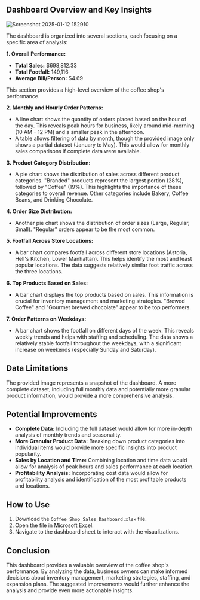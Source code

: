 ## Dashboard Overview and Key Insights

![Screenshot 2025-01-12 152910](https://github.com/user-attachments/assets/b86abc65-2349-4b9f-b602-e20b0c61286b)


The dashboard is organized into several sections, each focusing on a specific area of analysis:

**1. Overall Performance:**

*   **Total Sales:** \$698,812.33
*   **Total Footfall:** 149,116
*   **Average Bill/Person:** \$4.69

This section provides a high-level overview of the coffee shop's performance.

**2. Monthly and Hourly Order Patterns:**

*   A line chart shows the quantity of orders placed based on the hour of the day. This reveals peak hours for business, likely around mid-morning (10 AM - 12 PM) and a smaller peak in the afternoon.
*   A table allows filtering of data by month, though the provided image only shows a partial dataset (January to May). This would allow for monthly sales comparisons if complete data were available.

**3. Product Category Distribution:**

*   A pie chart shows the distribution of sales across different product categories. "Branded" products represent the largest portion (28%), followed by "Coffee" (19%). This highlights the importance of these categories to overall revenue. Other categories include Bakery, Coffee Beans, and Drinking Chocolate.

**4. Order Size Distribution:**

*   Another pie chart shows the distribution of order sizes (Large, Regular, Small). "Regular" orders appear to be the most common.

**5. Footfall Across Store Locations:**

*   A bar chart compares footfall across different store locations (Astoria, Hell's Kitchen, Lower Manhattan). This helps identify the most and least popular locations. The data suggests relatively similar foot traffic across the three locations.

**6. Top Products Based on Sales:**

*   A bar chart displays the top products based on sales. This information is crucial for inventory management and marketing strategies. "Brewed Coffee" and "Gourmet brewed chocolate" appear to be top performers.

**7. Order Patterns on Weekdays:**

*   A bar chart shows the footfall on different days of the week. This reveals weekly trends and helps with staffing and scheduling. The data shows a relatively stable footfall throughout the weekdays, with a significant increase on weekends (especially Sunday and Saturday).

## Data Limitations

The provided image represents a snapshot of the dashboard. A more complete dataset, including full monthly data and potentially more granular product information, would provide a more comprehensive analysis.

## Potential Improvements

*   **Complete Data:** Including the full dataset would allow for more in-depth analysis of monthly trends and seasonality.
*   **More Granular Product Data:** Breaking down product categories into individual items would provide more specific insights into product popularity.
*   **Sales by Location and Time:** Combining location and time data would allow for analysis of peak hours and sales performance at each location.
*   **Profitability Analysis:** Incorporating cost data would allow for profitability analysis and identification of the most profitable products and locations.

## How to Use

1.  Download the `Coffee_Shop_Sales_Dashboard.xlsx` file.
2.  Open the file in Microsoft Excel.
3.  Navigate to the dashboard sheet to interact with the visualizations.

## Conclusion

This dashboard provides a valuable overview of the coffee shop's performance. By analyzing the data, business owners can make informed decisions about inventory management, marketing strategies, staffing, and expansion plans. The suggested improvements would further enhance the analysis and provide even more actionable insights.
